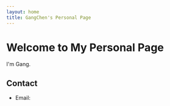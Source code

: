 ```yaml
---
layout: home
title: GangChen's Personal Page
---
```


# Welcome to My Personal Page

I'm Gang.


## Contact
- Email:
